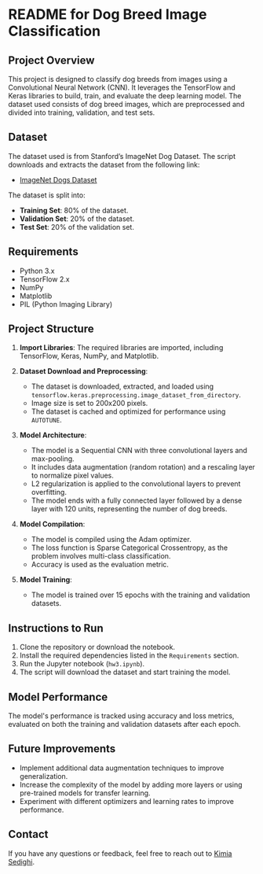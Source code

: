 
# README for Dog Breed Image Classification

## Project Overview

This project is designed to classify dog breeds from images using a Convolutional Neural Network (CNN). It leverages the TensorFlow and Keras libraries to build, train, and evaluate the deep learning model. The dataset used consists of dog breed images, which are preprocessed and divided into training, validation, and test sets.

## Dataset

The dataset used is from Stanford’s ImageNet Dog Dataset. The script downloads and extracts the dataset from the following link:
- [ImageNet Dogs Dataset](http://vision.stanford.edu/aditya86/ImageNetDogs/images.tar)

The dataset is split into:
- **Training Set**: 80% of the dataset.
- **Validation Set**: 20% of the dataset.
- **Test Set**: 20% of the validation set.

## Requirements

- Python 3.x
- TensorFlow 2.x
- NumPy
- Matplotlib
- PIL (Python Imaging Library)

## Project Structure

1. **Import Libraries**: The required libraries are imported, including TensorFlow, Keras, NumPy, and Matplotlib.
   
2. **Dataset Download and Preprocessing**:
   - The dataset is downloaded, extracted, and loaded using `tensorflow.keras.preprocessing.image_dataset_from_directory`.
   - Image size is set to 200x200 pixels.
   - The dataset is cached and optimized for performance using `AUTOTUNE`.
   
3. **Model Architecture**:
   - The model is a Sequential CNN with three convolutional layers and max-pooling.
   - It includes data augmentation (random rotation) and a rescaling layer to normalize pixel values.
   - L2 regularization is applied to the convolutional layers to prevent overfitting.
   - The model ends with a fully connected layer followed by a dense layer with 120 units, representing the number of dog breeds.

4. **Model Compilation**:
   - The model is compiled using the Adam optimizer.
   - The loss function is Sparse Categorical Crossentropy, as the problem involves multi-class classification.
   - Accuracy is used as the evaluation metric.

5. **Model Training**:
   - The model is trained over 15 epochs with the training and validation datasets.

## Instructions to Run

1. Clone the repository or download the notebook.
2. Install the required dependencies listed in the `Requirements` section.
3. Run the Jupyter notebook (`hw3.ipynb`).
4. The script will download the dataset and start training the model.

## Model Performance

The model's performance is tracked using accuracy and loss metrics, evaluated on both the training and validation datasets after each epoch.

## Future Improvements

- Implement additional data augmentation techniques to improve generalization.
- Increase the complexity of the model by adding more layers or using pre-trained models for transfer learning.
- Experiment with different optimizers and learning rates to improve performance.

## Contact

If you have any questions or feedback, feel free to reach out to [Kimia Sedighi](mailto:your-email@example.com).
